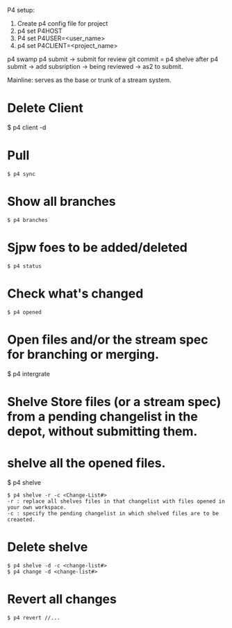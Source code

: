 P4 setup:
1. Create p4 config file for project
2. p4 set P4HOST
3. P4 set P4USER=<user_name>
4. p4 set P4CLIENT=<project_name>

p4 swamp
p4 submit -> submit for review 
git commit = p4 shelve
after p4 submit -> add subsription -> being reviewed -> as2 to submit. 

Mainline: serves as the base or trunk of a stream system.

# Delete Client
  $ p4 client -d <client-name>

# Pull
	$ p4 sync

# Show all branches
	$ p4 branches

# Sjpw foes to be added/deleted
	$ p4 status

# Check what's changed
	$ p4 opened

# Open files and/or the stream spec for branching or merging.
  $ p4 intergrate


# Shelve Store files (or a stream spec) from a pending changelist in the depot, without submitting them.
  # shelve all the opened files. 
  $ p4 shelve

	$ p4 shelve -r -c <Change-List#>
	-r : replace all shelves files in that changelist with files opened in your own workspace. 
	-c : specify the pending changelist in which shelved files are to be creaeted. 

# Delete shelve 
	$ p4 shelve -d -c <change-list#>
	$ p4 change -d <change-list#>

# Revert all changes
	$ p4 revert //...





